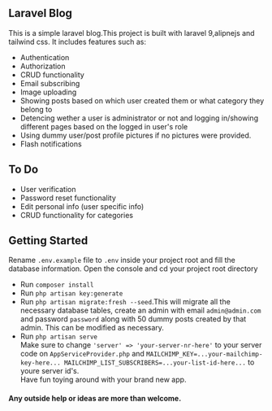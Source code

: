 ## Laravel Blog

This is a simple laravel blog.This project is built with laravel 9,alipnejs and tailwind css. It includes features such as:

- Authentication
- Authorization
- CRUD functionality
- Email subscribing
- Image uploading
- Showing posts based on which user created them or what category they belong to
- Detencing wether a user is administrator or not and logging in/showing different pages based on the logged in user's role
- Using dummy user/post profile pictures if no pictures were provided.
- Flash notifications

## To Do

- User verification
- Password reset functionality
- Edit personal info (user specific info)
- CRUD functionality for categories

## Getting Started

Rename `.env.example` file to `.env` inside your project root and fill the database information.
Open the console and cd your project root directory
- Run `composer install`
- Run `php artisan key:generate`
- Run `php artisan migrate:fresh --seed`.This will migrate all the necessary database tables, create an admin with email `admin@admin.com` and password `password` along with 50 dummy posts created by that admin. This can be modified as necessary.
- Run `php artisan serve`<br />
Make sure to change `'server' => 'your-server-nr-here'` to your server code on `AppServiceProvider.php` and `MAILCHIMP_KEY=...your-mailchimp-key-here...
MAILCHIMP_LIST_SUBSCRIBERS=...your-list-id-here...` to youre server  id's.<br />
Have fun toying around with your brand new app.

#### Any outside help or ideas are more than welcome.

